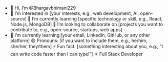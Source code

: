 - 👋 Hi, I’m @Bhargavbhimani229
- 👀 I’m interested in [your interests, e.g., web development, AI, open-source]
🌱 I’m currently learning [specific technology or skill, e.g., React, Node.js, MongoDB]
💞️ I’m looking to collaborate on [projects you want to contribute to, e.g., open-source, startups, web apps]
- 🌱 I’m currently learning:[your email, LinkedIn, GitHub, or any other platform]
😄 Pronouns: [if you want to include them, e.g., he/him, she/her, they/them]
⚡ Fun fact: [something interesting about you, e.g., “I can write code faster than I can type!”]
✴️ Full Stack Developer
<!---
Bhargavbhimani229/Bhargavbhimani229 is a ✨ special ✨ repository because its `README.md` (this file) appears on your GitHub profile.
You can click the Preview link to take a look at your changes.
--->
